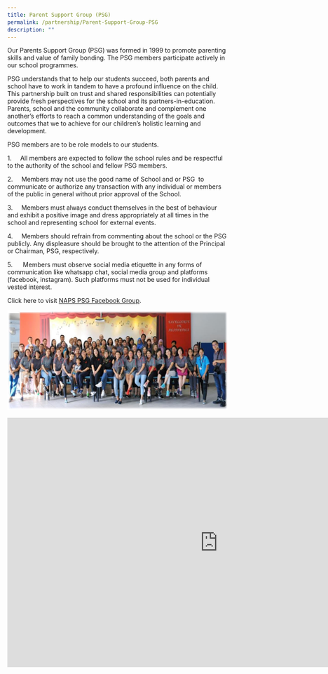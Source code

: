 ```yaml
---
title: Parent Support Group (PSG)
permalink: /partnership/Parent-Support-Group-PSG
description: ""
---
```

Our Parents Support Group (PSG) was formed in 1999 to promote parenting skills and value of family bonding. The PSG members participate actively in our school programmes.

  

PSG understands that to help our students succeed, both parents and school have to work in tandem to have a profound influence on the child. This partnership built on trust and shared responsibilities can potentially provide fresh perspectives for the school and its partners-in-education. Parents, school and the community collaborate and complement one another’s efforts to reach a common understanding of the goals and outcomes that we to achieve for our children’s holistic learning and development.

  

PSG members are to be role models to our students.

1.&nbsp;&nbsp;&nbsp;&nbsp;&nbsp;All members are expected to follow the school rules and be respectful to the authority of the school and fellow PSG members.

2.&nbsp;&nbsp;&nbsp;&nbsp;&nbsp;Members may not use the good name of School and or PSG&nbsp; to communicate or authorize any transaction with any individual or members of the public in general without prior approval of the School.

3.&nbsp;&nbsp;&nbsp;&nbsp;&nbsp;Members must always conduct themselves in the best of behaviour and exhibit a positive image and dress appropriately at all times in the school and representing school for external events.

4.&nbsp;&nbsp;&nbsp;&nbsp;&nbsp;Members should refrain from commenting about the school or the PSG publicly. Any displeasure should be brought to the attention of the Principal or Chairman, PSG, respectively.

5.&nbsp; &nbsp; &nbsp; Members must observe social media etiquette in any forms of communication like whatsapp chat, social media group and platforms (facebook, instagram). Such platforms must not be used for individual vested interest.

  

Click here to visit&nbsp;[NAPS PSG Facebook Group](https://www.facebook.com/groups/ALL.PSG/).

![](/images/PSG.jpeg)

<iframe allowfullscreen="true" height="569" width="960" frameborder="0" src="https://docs.google.com/presentation/d/e/2PACX-1vSJTfTjtRC91dGstyqwNIJpE4lmnFuNAuJjwgRM_KDBDwNlSlORMKJCQ0Kr_ASixg7DDqv9bNwbhDTZ/embed?start=false&amp;loop=false&amp;delayms=3000"></iframe>